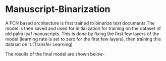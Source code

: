 # Manuscript-Binarization
A FCN based architecture is first trained to binarize text documents.The model is then saved and used for initialization for training on the dataset of old palm leaf manuscripts. This is done by fixing the first few layers of the model (learning rate is set to zero for the first few layers), then training this dataset on it.(Transfer Learning)

The results of the final model are shown below-
